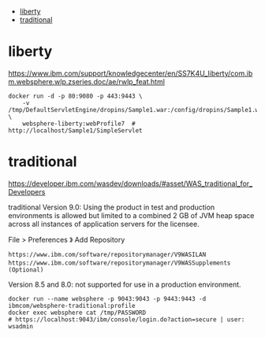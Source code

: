 <!-- TOC -->

- [liberty](#liberty)
- [traditional](#traditional)

<!-- /TOC -->

# liberty
https://www.ibm.com/support/knowledgecenter/en/SS7K4U_liberty/com.ibm.websphere.wlp.zseries.doc/ae/rwlp_feat.html

    docker run -d -p 80:9080 -p 443:9443 \
        -v /tmp/DefaultServletEngine/dropins/Sample1.war:/config/dropins/Sample1.war \
        websphere-liberty:webProfile7  # http://localhost/Sample1/SimpleServlet

# traditional
https://developer.ibm.com/wasdev/downloads/#asset/WAS_traditional_for_Developers	

traditional Version 9.0: Using the product in test and production environments is allowed but limited to a combined 2 GB of JVM heap space across all instances of application servers for the licensee. 

File > Preferences 》 Add Repository

	https://www.ibm.com/software/repositorymanager/V9WASILAN
	https://www.ibm.com/software/repositorymanager/V9WASSupplements　(Optional)

Version 8.5 and 8.0: not supported for use in a production environment.

	docker run --name websphere -p 9043:9043 -p 9443:9443 -d ibmcom/websphere-traditional:profile
	docker exec websphere cat /tmp/PASSWORD 
	# https://localhost:9043/ibm/console/login.do?action=secure | user: wsadmin